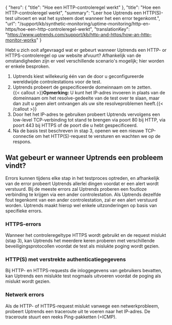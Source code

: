 {
  "hero": {
    "title": "Hoe een HTTP-controleregel werkt"
  },
  "title": "Hoe een HTTP-controleregel werkt",
  "summary": "Leer hoe Uptrends een HTTP(S)-test uitvoert en wat het systeem doet wanneer het een error tegenkomt.",
  "url": "/support/kb/synthetic-monitoring/uptime-monitoring/http-en-https/hoe-een-http-controleregel-werkt",
  "translationKey": "https://www.uptrends.com/support/kb/http-and-https/how-an-http-monitor-works"
}

Hebt u zich ooit afgevraagd wat er gebeurt wanneer Uptrends een HTTP- or HTTPS-controleregel op uw website afvuurt? Afhankelijk van de omstandigheden zijn er veel verschillende scenario's mogelijk; hier worden er enkele besproken.

1.  Uptrends kiest willekeurig één van de door u geconfigureerde wereldwijde controlestations voor de test.
2.  Uptrends probeert de gespecificeerde domeinnaam om te zetten.   
    {{< callout >}}**Opmerking:** U kunt het IP-adres invoeren in plaats van de domeinnaam om het resolve-gedeelte van de test over te slaan, maar dan zult u geen alert ontvangen als uw site resolveproblemen heeft.{{< /callout >}} 
3.  Door het het IP-adres te gebruiken probeert Uptrends vervolgens een low-level TCP-verbinding tot stand te brengen via poort 80 bij HTTP, via poort 443 bij HTTPS of de poort die u hebt gespecificeerd.
4.  Na de basis test beschreven in stap 3, openen we een nieuwe TCP-connectie om het HTTP(S)-request te versturen en wachten we op de respons.

## Wat gebeurt er wanneer Uptrends een probleem vindt?

Errors kunnen tijdens elke stap in het testproces optreden, en afhankelijk van de error probeert Uptrends allerlei dingen voordat er een alert wordt verstuurd. Bij de meeste errors zal Uptrends proberen een foutloze verbinding te krijgen via een ander controlestation. Als Uptrends dezelfde fout tegenkomt van een ander controlestation, zal er een alert verstuurd worden. Uptrends maakt hierop wel enkele uitzonderingen op basis van specifieke errors.

### HTTPS-errors

Wanneer het controleregeltype HTTPS wordt gebruikt en de request mislukt (stap 3), kan Uptrends het meerdere keren proberen met verschillende beveiligingsprotocollen voordat de test als mislukte poging wordt gezien.

### HTTP(S) met verstrekte authenticatiegegevens

Bij HTTP- en HTTPS-requests die inloggegevens van gebruikers bevatten, kan Uptrends een mislukte test nogmaals uitvoeren voordat de poging als mislukt wordt gezien.

### Netwerk errors

Als de HTTP- of HTTPS-request mislukt vanwege een netwerkprobleem, probeert Uptrends een traceroute uit te voeren naar het IP-adres. De traceroute stuurt een reeks Ping-pakketten (=ICMP).
